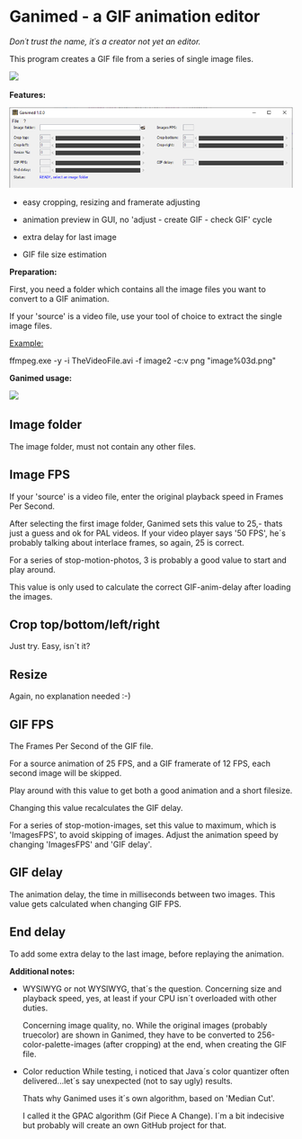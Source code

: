 Ganimed - a GIF animation editor
==
*Don´t trust the name, it´s a creator not yet an editor.*

This program creates a GIF file from a series of single image files.

![](ThankYouVeryMuch.gif)



__Features:__

![](Ganimed_Screenshot.png)

* easy cropping, resizing and framerate adjusting

* animation preview in GUI, no 'adjust - create GIF - check GIF' cycle

* extra delay for last image

* GIF file size estimation

  


__Preparation:__

First, you need a folder which contains all the image files you want to convert to a GIF animation.

If your 'source' is a video file, use your tool of choice to extract the single image files.

<u>Example:</u>

ffmpeg.exe -y -i TheVideoFile.avi -f image2 -c:v png "image%03d.png"




__Ganimed usage:__

![](Demotime.gif)

Image folder
--

The image folder, must not contain any other files.



Image FPS
--

If your 'source' is a video file, enter the original playback speed in Frames Per Second.

After selecting the first image folder, Ganimed sets this value to 25,- thats just a guess and ok for PAL videos. If your video player says '50 FPS', he´s probably talking about interlace frames, so again, 25 is correct.

For a series of stop-motion-photos, 3 is probably a good value to start and play around.

This value is only used to calculate the correct GIF-anim-delay after loading the images.



Crop top/bottom/left/right
--

Just try. Easy, isn´t it?



Resize
--

Again, no explanation needed :-)



GIF FPS
--

The Frames Per Second of the GIF file.

For a source animation of 25 FPS, and a GIF framerate of 12 FPS, each second image will be skipped.

Play around with this value to get both a good animation and a short filesize.

Changing this value recalculates the GIF delay.

For a series of stop-motion-images, set this value to maximum, which is 'ImagesFPS', to avoid skipping of images. Adjust the animation speed by changing 'ImagesFPS' and 'GIF delay'.



GIF delay
--

The animation delay, the time in milliseconds between two images. This value gets calculated when changing GIF FPS.



End delay
--

To add some extra delay to the last image, before replaying the animation.



__Additional notes:__

- WYSIWYG or not WYSIWYG, that´s the question.
  Concerning size and playback speed, yes, at least if your CPU isn´t overloaded with other duties.

  Concerning image quality, no. While the original images (probably truecolor) are shown in Ganimed, they have to be converted to 256-color-palette-images (after cropping) at the end, when creating the GIF file.

- Color reduction
  While testing, i noticed that Java´s color quantizer often delivered...let´s say unexpected (not to say ugly) results.

  Thats why Ganimed uses it´s own algorithm, based on 'Median Cut'.

  I called it the GPAC algorithm (Gif Piece A Change). I´m a bit indecisive but probably will create an own GitHub project for that.



